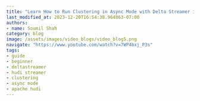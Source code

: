 ```yaml
---
title: "Learn How to Run Clustering in Async Mode with Delta Streamer in Continuous Mode | Hands on Labs |#8"
last_modified_at: 2023-12-20T16:54:38.964863-07:00
authors:
- name: Soumil Shah
category: blog
image: /assets/images/video_blogs/video_blog5.png
navigate: "https://www.youtube.com/watch?v=7WP4bxj_P3s"
tags:
- guide
- beginner
- deltastreamer
- hudi streamer
- clustering
- async mode
- apache hudi
---
```



